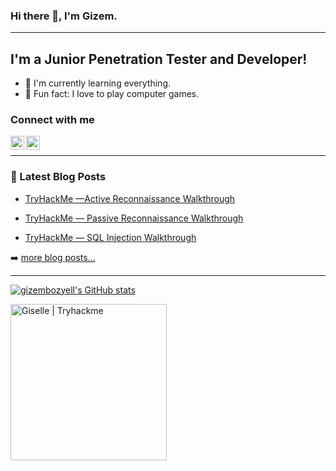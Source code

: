 ### Hi there 👋, I'm Gizem.

---

## I'm a Junior Penetration Tester and Developer!
- 🌱 I'm currently learning everything.
- 🥅 Fun fact: I love to play computer games.

### Connect with me

[<img align="left" alt="gizembozyell | LinkedIn" width="22px" src="https://cdn.jsdelivr.net/npm/simple-icons@v3/icons/linkedin.svg" />][Linkedin]

[<img align="left" alt="GBozyelG | Medium" width="22px" src="https://cdn.jsdelivr.net/npm/simple-icons@3.13.0/icons/medium.svg" />][Medium]

<br>
 
---

### 📕 Latest Blog Posts
<!-- BLOG-POST-LIST:START -->
- [TryHackMe —Active Reconnaissance Walkthrough](https://gbozyelg.medium.com/tryhackme-active-reconnaissance-walkthrough-374436a3ec75)

- [TryHackMe — Passive Reconnaissance Walkthrough](https://gbozyelg.medium.com/tryhackme-passive-reconnaissance-walkthrough-59f0ec3b3b04)

- [TryHackMe — SQL Injection Walkthrough](https://gbozyelg.medium.com/tryhackme-sql-injection-walkthrough-9ee188369c51)

<!-- BLOG-POST-LIST:END -->

➡️ [more blog posts...](https://gbozyelg.medium.com/)
<br>

---

[![gizembozyell's GitHub stats](https://github-readme-stats.vercel.app/api?username=gizembozyell)](https://github.com/gizembozyell/github-readme-stats)
<br>

[<img align="left" alt="Giselle | Tryhackme" width="250" src="https://tryhackme.com/badge/105633"/>][Tryhackme]
<br>

[Tryhackme]: https://tryhackme.com/p/Giselle

[Linkedin]: https://www.linkedin.com/in/gizem-bozyel/

[Medium]: https://gbozyelg.medium.com/

